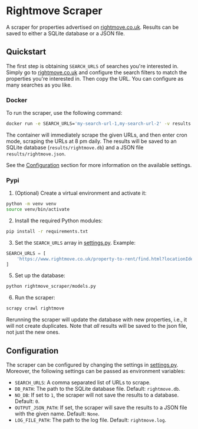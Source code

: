# Rightmove Scraper

A scraper for properties advertised on [rightmove.co.uk](https://rightmove.co.uk).
Results can be saved to either a SQLite database or a JSON file.

## Quickstart

The first step is obtaining `SEARCH_URLS` of searches you're interested in. Simply go to [rightmove.co.uk](https://rightmove.co.uk) and configure the search filters to match the properties you're interested in. Then copy the URL. You can configure as many searches as you like.

### Docker

To run the scraper, use the following command:

```bash
docker run -e SEARCH_URLS='my-search-url-1,my-search-url-2' -v results:/out libklein/rightmove-scraper
```

The container will immediately scrape the given URLs, and then enter cron mode, scraping the URLs at 8 pm daily.
The results will be saved to an SQLite database (`results/rightmove.db`) and a JSON file `results/rightmove.json`.

See the [Configuration](#configuration) section for more information on the available settings.

### Pypi

1. (Optional) Create a virtual environment and activate it:

```bash
python -m venv venv
source venv/bin/activate
```

2. Install the required Python modules:

```bash
pip install -r requirements.txt
```

3. Set the `SEARCH_URLS` array in [settings.py](rightmove_scraper/settings.py). Example:

```python
SEARCH_URLS = [
    'https://www.rightmove.co.uk/property-to-rent/find.html?locationIdentifier=REGION%5E87490&minBedrooms=2&maxBedrooms=2&minPrice=1000&maxPrice=1500&propertyTypes=flat&primaryDisplayPropertyType=flats&includeLetAgreed=false&mustHave=&dontShow=&furnishTypes=&keywords='
]
```

5. Set up the database:

```bash
python rightmove_scraper/models.py
```

6. Run the scraper:

```bash
scrapy crawl rightmove
```

Rerunning the scraper will update the database with new properties, i.e., it will not create duplicates. Note that *all* results will be saved to the json file, not just the new ones.

## Configuration

The scraper can be configured by changing the settings in [settings.py](rightmove_scraper/settings.py). Moreover, the following settings can be passed as environment variables:

* `SEARCH_URLS`: A comma separated list of URLs to scrape.
* `DB_PATH`: The path to the SQLite database file. Default: `rightmove.db`.
* `NO_DB`: If set to `1`, the scraper will not save the results to a database. Default: `0`.
* `OUTPUT_JSON_PATH`: If set, the scraper will save the results to a JSON file with the given name. Default: `None`.
* `LOG_FILE_PATH`: The path to the log file. Default: `rightmove.log`.
